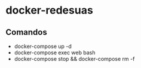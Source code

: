# docker-redesuas

## Comandos 
- docker-compose up -d
- docker-compose exec web bash
- docker-compose stop && docker-compose rm -f
